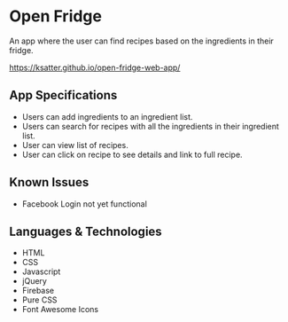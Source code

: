 # Open Fridge
An app where the user can find recipes based on the ingredients in their fridge.

https://ksatter.github.io/open-fridge-web-app/
## App Specifications
* Users can add ingredients to an ingredient list.
* Users can search for recipes with all the ingredients in their ingredient list.
* User can view list of recipes.
* User can click on recipe to see details and link to full recipe.
## Known Issues
* Facebook Login not yet functional
## Languages & Technologies
* HTML
* CSS
* Javascript
* jQuery
* Firebase
* Pure CSS
* Font Awesome Icons
